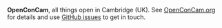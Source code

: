 **OpenConCam**, all things open in Cambridge (UK). See [OpenConCam.org](http://www.openconcam.org) for details and use [GitHub issues](https://github.com/OpenConCam/OpenConCam/issues) to get in touch.
